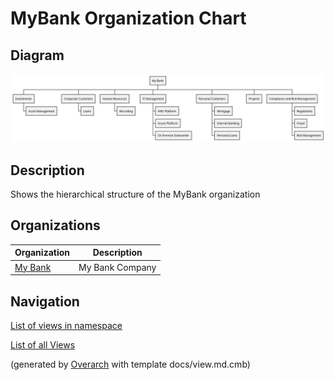# MyBank Organization Chart

## Diagram
![MyBank Organization Chart](../../mybank/organization/organization-structure-view.png)

## Description
Shows the hierarchical structure of the MyBank organization

## Organizations
| Organization | Description |
|---|---|
| [My Bank](../../mybank/my-bank-organization.md)| My Bank Company |

## Navigation
[List of views in namespace](./views-in-namespace.md)

[List of all Views](../../views.md)


(generated by [Overarch](https://github.com/soulspace-org/overarch) with template docs/view.md.cmb)

